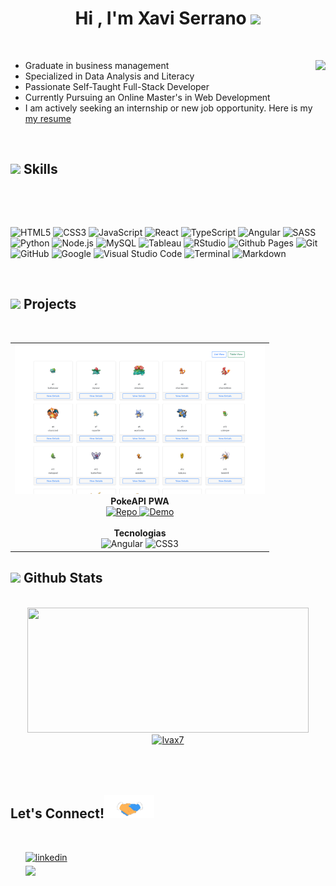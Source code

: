
<h1 align="center"><b>Hi , I'm Xavi Serrano </b><img src="https://media.giphy.com/media/hvRJCLFzcasrR4ia7z/giphy.gif" width="35"></h1>

<br>
<div style: "display:flex">
<picture> <img align="right" src="https://media.giphy.com/media/v1.Y2lkPTc5MGI3NjExZmtrMHlmNW5mYWcxMXhzdmN6cDliMDhocWh1MXAyajh1Y3RvcXpsciZlcD12MV9pbnRlcm5hbF9naWZfYnlfaWQmY3Q9Zw/qgQUggAC3Pfv687qPC/giphy.gif" height = 200px></picture>
	
- Graduate in business management
- Specialized in Data Analysis and Literacy
- Passionate Self-Taught Full-Stack Developer
- Currently Pursuing an Online Master's in Web Development
- I am actively seeking an internship or new job opportunity. Here is my [my resume](https://drive.google.com/file/d/18dRKflXlkYl5Hl9FT49ajKbKtd9VKuSw/view?usp=drive_link)


</div>

<br>


## <img src="https://media2.giphy.com/media/QssGEmpkyEOhBCb7e1/giphy.gif?cid=ecf05e47a0n3gi1bfqntqmob8g9aid1oyj2wr3ds3mg700bl&rid=giphy.gif" width ="25"><b> Skills </b>
<br>

<p align="center">

<br>

   ![HTML5](https://img.shields.io/badge/HTML5%20-%23E34F26.svg?style=for-the-badge&logo=html5&logoColor=white)
   ![CSS3](https://img.shields.io/badge/CSS3%20-%231572B6.svg?style=for-the-badge&logo=css&logoColor=white)
   ![JavaScript](https://img.shields.io/badge/JavaScript%20-%23F7DF1E.svg?style=for-the-badge&logo=javascript&logoColor=black)
   ![React](https://img.shields.io/badge/React%20-%2361DAFB.svg?style=for-the-badge&logo=react&logoColor=black)
   ![TypeScript](https://img.shields.io/badge/TypeScript%20-%233178C6.svg?style=for-the-badge&logo=typescript&logoColor=white)
   ![Angular](https://img.shields.io/badge/Angular%20-%23DD0031.svg?style=for-the-badge&logo=angular&logoColor=white)
   ![SASS](https://img.shields.io/badge/SASS%20-%23CC6699.svg?style=for-the-badge&logo=sass&logoColor=white)
   ![Python](https://img.shields.io/badge/Python%20-%2314354C.svg?style=for-the-badge&logo=python&logoColor=white)
   ![Node.js](https://img.shields.io/badge/Node.js-43853D?style=for-the-badge&logo=node.js&logoColor=white)
   ![MySQL](https://img.shields.io/badge/MySQL-00000F?style=for-the-badge&logo=mysql&logoColor=white)
   ![Tableau](https://img.shields.io/badge/Tableau-E97627?style=for-the-badge&logo=Tableau&logoColor=white)
   ![RStudio](https://img.shields.io/badge/RStudio%20-%235C80BC.svg?style=for-the-badge&logo=RStudio%20IDe&logoColor=white)
   ![Github Pages](https://img.shields.io/badge/GitHub%20Pages-%23327FC7.svg?style=for-the-badge&logo=github&logoColor=white)
   ![Git](https://img.shields.io/badge/git-%23F05033.svg?style=for-the-badge&logo=git&logoColor=white)
   ![GitHub](https://img.shields.io/badge/github-%23121011.svg?style=for-the-badge&logo=github&logoColor=white)
   ![Google](https://img.shields.io/badge/google-%234285F4.svg?style=for-the-badge&logo=google&logoColor=white)
   ![Visual Studio Code](https://img.shields.io/badge/Visual%20Studio%20Code-0078d7.svg?style=for-the-badge&logo=visual-studio-code&logoColor=white)
   ![Terminal](https://img.shields.io/badge/Terminal-%23054020?style=for-the-badge&logo=gnu-bash&logoColor=white)
   ![Markdown](https://img.shields.io/badge/markdown-%23000000.svg?style=for-the-badge&logo=markdown&logoColor=white)   
 
</p>

<br>


## <img src="https://media.giphy.com/media/3o7TKtnuHOHHUjR38Y/giphy.gif" width ="25"><b> Projects </b>
<br>

<table>
  <tr>
    <td align="center">
      <img src="images/imagenPortada.png" alt="Proyecto 1" width="400" height="240"/><br/>
      <strong>PokeAPI PWA</strong><br/>
      <a href="https://github.com/Ivax7/pwa-poke-api" target="_blank">
        <img src="https://img.shields.io/badge/Código-181717?style=for-the-badge&logo=github&logoColor=white" alt="Repo"/>
      </a>
      <a href="https://ephemeral-syrniki-1ac912.netlify.app/" target="_blank">
        <img src="https://img.shields.io/badge/Demo-00bfff?style=for-the-badge" alt="Demo"/>
      </a>
      <br/><br/>
      <strong>Tecnologias</strong><br/>
      <img src="https://img.shields.io/badge/Angular%20-%23DD0031.svg?style=for-the-badge&logo=angular&logoColor=white" alt="Angular"/>
      <img src="https://img.shields.io/badge/CSS3%20-%231572B6.svg?style=for-the-badge&logo=css&logoColor=white" alt="CSS3"/>
    </td>
  </tr> 
</table>





## <img src="https://media.giphy.com/media/iY8CRBdQXODJSCERIr/giphy.gif" width="25"><b> Github Stats </b>
<br>

<div align="center">

<a href="https://github.com/Ivax7/">
  <img src="https://github-readme-stats.vercel.app/api?username=Ivax7&include_all_commits=true&count_private=true&show_icons=true&line_height=20&title_color=7A7ADB&icon_color=2234AE&text_color=D3D3D3&bg_color=0,000000,130F40" height="200px" width="450"/>
  <img src="https://github-readme-stats.vercel.app/api/top-langs?username=Ivax7&show_icons=true&locale=en&layout=compact&line_height=20&title_color=7A7ADB&icon_color=2234AE&text_color=D3D3D3&bg_color=0,000000,130F40" height="200px" width="375"  alt="Ivax7"/>
</a>

</div>

<br>
<br>
<br>

## <b> Let's Connect!</b><img src="https://github.com/0xAbdulKhalid/0xAbdulKhalid/raw/main/assets/mdImages/handshake.gif" width ="80">
<br>
<div align='left'>

<ul style="list-style-type: none;">

<a href="https://www.linkedin.com/in/xavi-serrano-salvador-00435826a/" target="_blank">
<img src="https://img.shields.io/badge/linkedin:  Xavi-%2300acee.svg?color=405DE6&style=for-the-badge&logo=linkedin&logoColor=white" alt=linkedin style="margin-bottom: 5px;"/>
</a>

<br>

<a href="mailto:xserrano2001@gmail.com" target="_blank">
<img src="https://img.shields.io/badge/gmail:  Xavi-%23EA4335.svg?style=for-the-badge&logo=gmail&logoColor=white" t=mail style="margin-bottom: 5px;" />
</a>
	
</ul>
</div>

